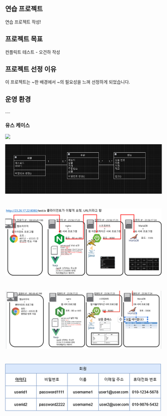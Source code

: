 ## 연습 프로젝트
연습 프로젝트 작성!

## 프로젝트 목표
컨플릭트 테스트 - 오건하 작성
## 프로젝트 선정 이유
이 프로젝트는 ~한 배경에서 ~의 필요성을 느껴 선정하게 되었습니다.
 
## 운영 환경
....


### 유스 케이스
<image src="./images/use-case.png" />

<br>

![alt text](image.png)

<br>

![alt text](order.png)

<br>

![text](./images/oop-ex.png)

<br>

![text](./images/member_table.png)